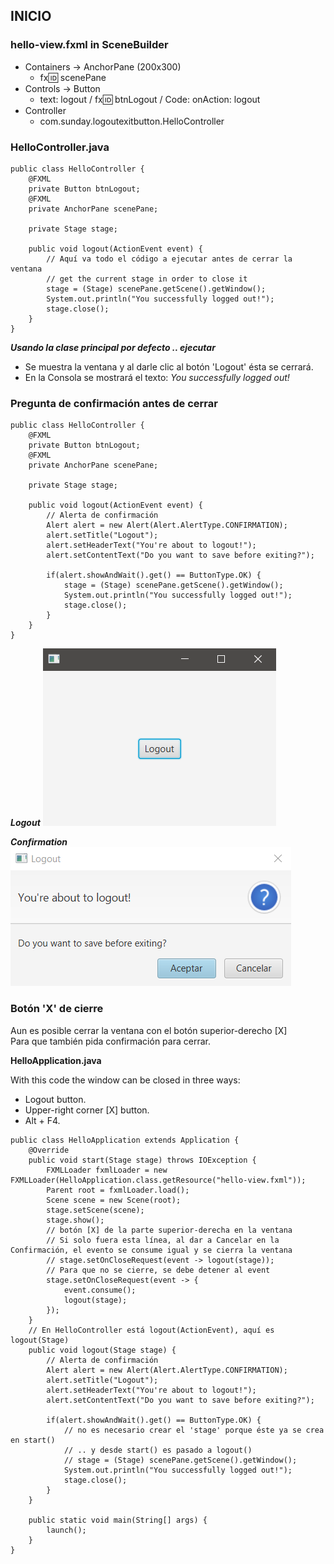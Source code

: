 ## INICIO

### hello-view.fxml in SceneBuilder

- Containers -> AnchorPane (200x300)
  - fx:id: scenePane
- Controls -> Button
  - text: logout / fx:id: btnLogout / Code: onAction: logout 
- Controller
  - com.sunday.logoutexitbutton.HelloController

### HelloController.java

~~~
public class HelloController {
    @FXML
    private Button btnLogout;
    @FXML
    private AnchorPane scenePane;

    private Stage stage;

    public void logout(ActionEvent event) {
        // Aquí va todo el código a ejecutar antes de cerrar la ventana
        // get the current stage in order to close it
        stage = (Stage) scenePane.getScene().getWindow();
        System.out.println("You successfully logged out!");
        stage.close();
    }
}
~~~

***Usando la clase principal por defecto .. ejecutar***

- Se muestra la ventana y al darle clic al botón 'Logout' ésta se cerrará.
- En la Consola se mostrará el texto: *You successfully logged out!* 

### Pregunta de confirmación antes de cerrar

~~~
public class HelloController {
    @FXML
    private Button btnLogout;
    @FXML
    private AnchorPane scenePane;

    private Stage stage;

    public void logout(ActionEvent event) {
        // Alerta de confirmación
        Alert alert = new Alert(Alert.AlertType.CONFIRMATION);
        alert.setTitle("Logout");
        alert.setHeaderText("You're about to logout!");
        alert.setContentText("Do you want to save before exiting?");

        if(alert.showAndWait().get() == ButtonType.OK) {
            stage = (Stage) scenePane.getScene().getWindow();
            System.out.println("You successfully logged out!");
            stage.close();
        }
    }
}
~~~

***Logout***
![](src/main/resources/images/logout.png)

***Confirmation***
![](src/main/resources/images/confirmation.png)

### Botón 'X' de cierre

Aun es posible cerrar la ventana con el botón superior-derecho [X]  
Para que también pida confirmación para cerrar.

**HelloApplication.java**

With this code the window can be closed in three ways:
- Logout button.
- Upper-right corner [X] button.
- Alt + F4.
~~~
public class HelloApplication extends Application {
    @Override
    public void start(Stage stage) throws IOException {
        FXMLLoader fxmlLoader = new FXMLLoader(HelloApplication.class.getResource("hello-view.fxml"));
        Parent root = fxmlLoader.load();
        Scene scene = new Scene(root);
        stage.setScene(scene);
        stage.show();
        // botón [X] de la parte superior-derecha en la ventana
        // Si solo fuera esta línea, al dar a Cancelar en la Confirmación, el evento se consume igual y se cierra la ventana
        // stage.setOnCloseRequest(event -> logout(stage));
        // Para que no se cierre, se debe detener al event
        stage.setOnCloseRequest(event -> {
            event.consume();
            logout(stage);
        });
    }
    // En HelloController está logout(ActionEvent), aquí es logout(Stage)
    public void logout(Stage stage) {
        // Alerta de confirmación
        Alert alert = new Alert(Alert.AlertType.CONFIRMATION);
        alert.setTitle("Logout");
        alert.setHeaderText("You're about to logout!");
        alert.setContentText("Do you want to save before exiting?");

        if(alert.showAndWait().get() == ButtonType.OK) {
            // no es necesario crear el 'stage' porque éste ya se crea en start()
            // .. y desde start() es pasado a logout()
            // stage = (Stage) scenePane.getScene().getWindow();
            System.out.println("You successfully logged out!");
            stage.close();
        }
    }

    public static void main(String[] args) {
        launch();
    }
}
~~~